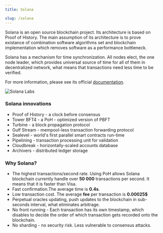 ```yaml
---
title: Solana

slug: /solana
---
```


Solana is an open source blockchain project. Its architecture is based on Proof of History. The main assumption of its architecture is to prove existance of combination software algorithms set and blockchain implementation which removes software as a performance bottleneck.

Solana has a mechanism for time synchronization. All nodes elect, the one node leader, which provides universal source of time for all of them in decentralized network, what means that transactions need less time to be verified.

For more information, please see its official [documentation](https://docs.solana.com/introduction).

![Solana Labs](https://i.imgur.com/xsqEZiK.jpg)

### Solana innovations

- Proof of History - a clock before consensus
- Tower BFT4 - a PoH - optimized version of PBFT
- Turbine - a block propagation protocol
- Gulf Stream - mempool-less transaction forwarding protocol
- Sealevel - world's first parallel smart contracts run-time
- Pipelining - transaction processing unit for validation
- Cloudbreak - horizontally-scaled accounts database
- Archivers - distributed ledger storage

### Why Solana?

- The highest transactions/second rate. Using PoH allows Solana blockchain currently handle over **50 000** transactions per second. It means that it is faster than Visa.
- Fast confirmation.The average time is **0.4s**.
- Low transaction cost. The average **fee** per transaction is **0.00025$**
- Perpetual oracles updating, push updates to the blockchain in sub-seconds interval, what eliminates arbitrage.
- No front running - Each transaction has its own timestamp, which disables to decide the order of which transaction gets recorded onto the blockchain.
- No sharding - no security risk. Less vulnerable to consensus attacks.

